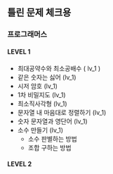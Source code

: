 ## 틀린 문제 체크용

### 프로그래머스

#### LEVEL 1

- 최대공약수와 최소공배수 ( lv_1 )
- 같은 숫자는 싫어 (lv_1)
- 시저 암호 (lv_1)
- 1차 비밀지도 (lv_1)
- 최소직사각형 (lv_1)
- 문자열 내 마음대로 정렬하기 (lv_1)
- 숫자 문자열과 영단어 (lv_1)
- 소수 만들기 (lv_1)
  - 소수 판별하는 방법
  - 조합 구하는 방법

#### LEVEL 2

